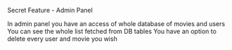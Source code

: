 Secret Feature - Admin Panel

In admin panel you have an access of whole database of movies and users
You can see the whole list fetched from DB tables
You have an option to delete every user and movie you wish